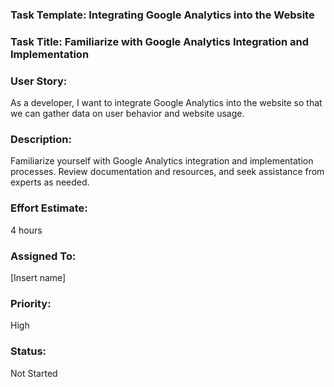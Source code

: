### Task Template: Integrating Google Analytics into the Website

### Task Title: Familiarize with Google Analytics Integration and Implementation

### User Story: 
As a developer, I want to integrate Google Analytics into the website so that we can gather data on user behavior and website usage.

### Description: 
Familiarize yourself with Google Analytics integration and implementation processes. Review documentation and resources, and seek assistance from experts as needed.

### Effort Estimate: 
4 hours

### Assigned To: 
[Insert name]

### Priority: 
High

### Status: 
Not Started